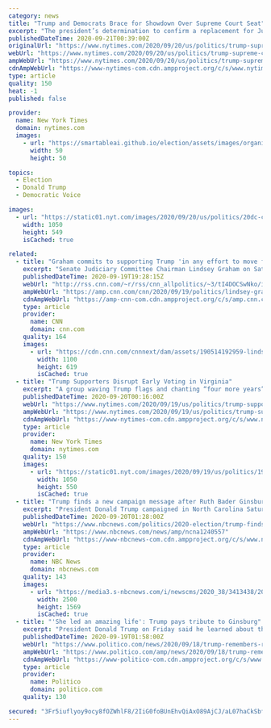 ```yaml
---
category: news
title: "Trump and Democrats Brace for Showdown Over Supreme Court Seat"
excerpt: "The president’s determination to confirm a replacement for Justice Ruth Bader Ginsburg before the election set lawmakers on a collision course as Congress deals with other major issues."
publishedDateTime: 2020-09-21T00:39:00Z
originalUrl: "https://www.nytimes.com/2020/09/20/us/politics/trump-supreme-court-rbg.html"
webUrl: "https://www.nytimes.com/2020/09/20/us/politics/trump-supreme-court-rbg.html"
ampWebUrl: "https://www.nytimes.com/2020/09/20/us/politics/trump-supreme-court-rbg.amp.html"
cdnAmpWebUrl: "https://www-nytimes-com.cdn.ampproject.org/c/s/www.nytimes.com/2020/09/20/us/politics/trump-supreme-court-rbg.amp.html"
type: article
quality: 150
heat: -1
published: false

provider:
  name: New York Times
  domain: nytimes.com
  images:
    - url: "https://smartableai.github.io/election/assets/images/organizations/nytimes.com-50x50.jpg"
      width: 50
      height: 50

topics:
  - Election
  - Donald Trump
  - Democratic Voice

images:
  - url: "https://static01.nyt.com/images/2020/09/20/us/politics/20dc-court1/20dc-court1-facebookJumbo.jpg"
    width: 1050
    height: 549
    isCached: true

related:
  - title: "Graham commits to supporting Trump 'in any effort to move forward' in filling Ginsburg's seat"
    excerpt: "Senate Judiciary Committee Chairman Lindsey Graham on Saturday said he will support President Donald Trump \"in any effort to move forward\" with a nominee to replace Justice Ruth Bader Ginsburg on the Supreme Court, just hours after Trump made clear he wants the seat left vacant by her death filled \"without"
    publishedDateTime: 2020-09-19T19:28:15Z
    webUrl: "http://rss.cnn.com/~r/rss/cnn_allpolitics/~3/tI4DOCSwNko/index.html"
    ampWebUrl: "https://amp.cnn.com/cnn/2020/09/19/politics/lindsey-graham-ginsburg-supreme-court-seat/index.html"
    cdnAmpWebUrl: "https://amp-cnn-com.cdn.ampproject.org/c/s/amp.cnn.com/cnn/2020/09/19/politics/lindsey-graham-ginsburg-supreme-court-seat/index.html"
    type: article
    provider:
      name: CNN
      domain: cnn.com
    quality: 164
    images:
      - url: "https://cdn.cnn.com/cnnnext/dam/assets/190514192959-lindsey-graham-hedshot-super-tease.jpg"
        width: 1100
        height: 619
        isCached: true
  - title: "Trump Supporters Disrupt Early Voting in Virginia"
    excerpt: "A group waving Trump flags and chanting “four more years” created a commotion at a polling location in Fairfax, Va. A county official said some voters and staff members felt intimidated."
    publishedDateTime: 2020-09-20T00:16:00Z
    webUrl: "https://www.nytimes.com/2020/09/19/us/politics/trump-supporters-early-voting-virginia.html"
    ampWebUrl: "https://www.nytimes.com/2020/09/19/us/politics/trump-supporters-early-voting-virginia.amp.html"
    cdnAmpWebUrl: "https://www-nytimes-com.cdn.ampproject.org/c/s/www.nytimes.com/2020/09/19/us/politics/trump-supporters-early-voting-virginia.amp.html"
    type: article
    provider:
      name: New York Times
      domain: nytimes.com
    quality: 150
    images:
      - url: "https://static01.nyt.com/images/2020/09/19/us/politics/19virginia-voting1/19virginia-voting1-facebookJumbo.jpg"
        width: 1050
        height: 550
        isCached: true
  - title: "Trump finds a new campaign message after Ruth Bader Ginsburg's death: 'Fill the seat'"
    excerpt: "President Donald Trump campaigned in North Carolina Saturday, a day after Justice Ruth Bader Ginsburg died at 87 after a long fight with cancer."
    publishedDateTime: 2020-09-20T01:28:00Z
    webUrl: "https://www.nbcnews.com/politics/2020-election/trump-finds-new-campaign-message-after-ruth-bader-ginsburg-s-n1240557"
    ampWebUrl: "https://www.nbcnews.com/news/amp/ncna1240557"
    cdnAmpWebUrl: "https://www-nbcnews-com.cdn.ampproject.org/c/s/www.nbcnews.com/news/amp/ncna1240557"
    type: article
    provider:
      name: NBC News
      domain: nbcnews.com
    quality: 143
    images:
      - url: "https://media3.s-nbcnews.com/i/newscms/2020_38/3413438/200919-donald-trump-mn-0750_46dcb7f7a6978b78c9cdd0b71c938606.JPG"
        width: 2500
        height: 1569
        isCached: true
  - title: "'She led an amazing life': Trump pays tribute to Ginsburg"
    excerpt: "President Donald Trump on Friday said he learned about the death of Supreme Court Justice Ruth Bader Ginsburg just after wrapping up a campaign rally in Minnesota. \"She just died? I didn't know that."
    publishedDateTime: 2020-09-19T01:58:00Z
    webUrl: "https://www.politico.com/news/2020/09/18/trump-remembers-ruth-bader-ginsburg-418062"
    ampWebUrl: "https://www.politico.com/amp/news/2020/09/18/trump-remembers-ruth-bader-ginsburg-418062"
    cdnAmpWebUrl: "https://www-politico-com.cdn.ampproject.org/c/s/www.politico.com/amp/news/2020/09/18/trump-remembers-ruth-bader-ginsburg-418062"
    type: article
    provider:
      name: Politico
      domain: politico.com
    quality: 130

secured: "3Fr5iuflyoy9ocy8fOZWhlF8/2IiG0foBUnEhvQiAxO89AjCJ/aL07haCkSbfWXRLn+lHWGlGHu20Nw91i8iiyA1gkz7Zq/HOgaaTKAl8//yTZtJ7PZuPzjgyIG4NMkl3p+P9rEAWr82QTfn125F5j8YUqAkRtGFWUkGkxf/m4cQIL69d7vyeVRNMcgOhOr2Kcxbeb/hYgOI0+zc2XARAieZnGlBywqPVmpksO29krDKR7Bq8HYjypY67Ut/vZvmrxYCsYN1U9QMJtlbM2x2rd1YHl1BVHToWz1zcYA+KjLinMJZSgAb/pIVVN76JEOiqYKw8YRYiAv3eEqgLDlQmQaEz9m8qPbtiu5aDNagQVc=;wK2rXn/kmtyiSZG9R9/EKw=="
---
```



